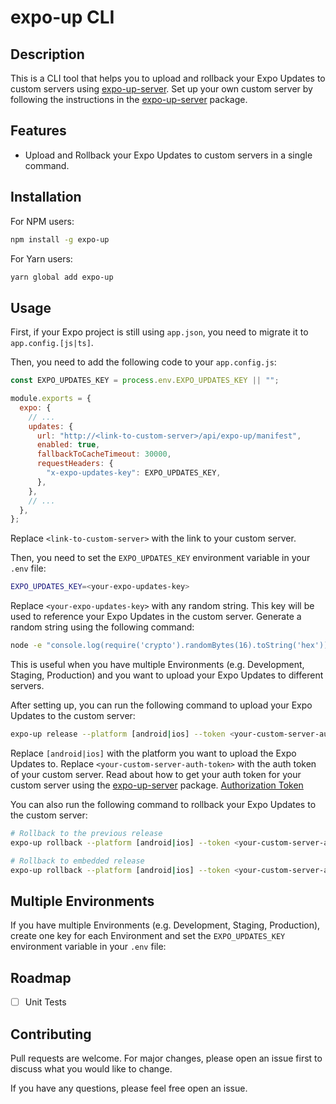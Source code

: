 # expo-up CLI

## Description

This is a CLI tool that helps you to upload and rollback your Expo Updates to custom servers using [expo-up-server](https://www.npmjs.com/package/expo-up-server). Set up your own custom server by following the instructions in the [expo-up-server](https://www.npmjs.com/package/expo-up-server) package.

## Features

- Upload and Rollback your Expo Updates to custom servers in a single command.

## Installation

For NPM users:

```bash
npm install -g expo-up
```

For Yarn users:

```bash
yarn global add expo-up
```

## Usage

First, if your Expo project is still using `app.json`, you need to migrate it to `app.config.[js|ts]`. 

Then, you need to add the following code to your `app.config.js`:

```js
const EXPO_UPDATES_KEY = process.env.EXPO_UPDATES_KEY || "";

module.exports = {
  expo: {
    // ...
    updates: {
      url: "http://<link-to-custom-server>/api/expo-up/manifest",
      enabled: true,
      fallbackToCacheTimeout: 30000,
      requestHeaders: {
        "x-expo-updates-key": EXPO_UPDATES_KEY,
      },
    },
    // ...
  },
};
```

Replace `<link-to-custom-server>` with the link to your custom server.

Then, you need to set the `EXPO_UPDATES_KEY` environment variable in your `.env` file:

```bash
EXPO_UPDATES_KEY=<your-expo-updates-key>
```

Replace `<your-expo-updates-key>` with any random string. This key will be used to reference your Expo Updates in the custom server. Generate a random string using the following command:

```bash
node -e "console.log(require('crypto').randomBytes(16).toString('hex'))"
```

This is useful when you have multiple Environments (e.g. Development, Staging, Production) and you want to upload your Expo Updates to different servers.

After setting up, you can run the following command to upload your Expo Updates to the custom server:

```bash
expo-up release --platform [android|ios] --token <your-custom-server-auth-token>
```

Replace `[android|ios]` with the platform you want to upload the Expo Updates to. Replace `<your-custom-server-auth-token>` with the auth token of your custom server. Read about how to get your auth token for your custom server using the [expo-up-server](https://www.npmjs.com/package/expo-up-server) package. [Authorization Token](https://github.com/glncy/expo-up-server#authorization-token)

You can also run the following command to rollback your Expo Updates to the custom server:

```bash
# Rollback to the previous release
expo-up rollback --platform [android|ios] --token <your-custom-server-auth-token>
```

```bash
# Rollback to embedded release
expo-up rollback --platform [android|ios] --token <your-custom-server-auth-token> --embedded
```

## Multiple Environments

If you have multiple Environments (e.g. Development, Staging, Production), create one key for each Environment and set the `EXPO_UPDATES_KEY` environment variable in your `.env` file:

## Roadmap

- [ ] Unit Tests

## Contributing

Pull requests are welcome. For major changes, please open an issue first to discuss what you would like to change.

If you have any questions, please feel free open an issue.
